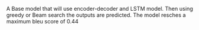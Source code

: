 A Base model that will use encoder-decoder and LSTM model. Then using greedy or Beam search the outputs are predicted. The model resches a maximum bleu score of 0.44
